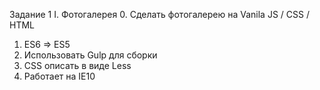 Задание 1 
I. Фотогалерея
0. Сделать фотогалерею на Vanila JS / CSS / HTML
1. ES6 => ES5
2. Использовать Gulp для сборки
3. CSS описать в виде Less
4. Работает на IE10